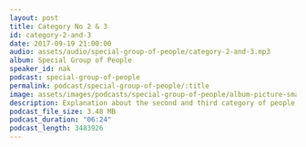 ```yaml
---
layout: post
title: Category No 2 & 3
id: category-2-and-3
date: 2017-09-19 21:00:00
audio: assets/audio/special-group-of-people/category-2-and-3.mp3
album: Special Group of People
speaker_id: nak
podcast: special-group-of-people
permalink: podcast/special-group-of-people/:title
image: assets/images/podcasts/special-group-of-people/album-picture-small.jpg
description: Explanation about the second and third category of people who are special.
podcast_file_size: 3.48 MB
podcast_duration: "06:24"
podcast_length: 3483926
---
```


